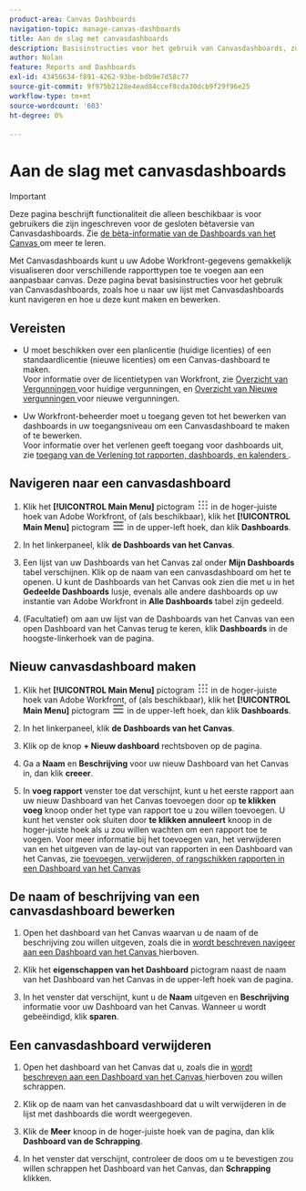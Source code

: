 ```yaml
---
product-area: Canvas Dashboards
navigation-topic: manage-canvas-dashboards
title: Aan de slag met canvasdashboards
description: Basisinstructies voor het gebruik van Canvasdashboards, zoals hoe u naar uw lijst met Canvasdashboards kunt navigeren en hoe u deze kunt maken en bewerken.
author: Nolan
feature: Reports and Dashboards
exl-id: 43456634-f891-4262-93be-bdb9e7d58c77
source-git-commit: 9f975b2128e4ead84ccef8cda30dcb9f29f96e25
workflow-type: tm+mt
source-wordcount: '603'
ht-degree: 0%

---
```


# Aan de slag met canvasdashboards

>[!IMPORTANT]
>
>Deze pagina beschrijft functionaliteit die alleen beschikbaar is voor gebruikers die zijn ingeschreven voor de gesloten bètaversie van Canvasdashboards. Zie [ de bèta-informatie van de Dashboards van het Canvas ](/help/quicksilver/product-announcements/betas/canvas-dashboards-beta/canvas-dashboards-beta-information.md) om meer te leren.

Met Canvasdashboards kunt u uw Adobe Workfront-gegevens gemakkelijk visualiseren door verschillende rapporttypen toe te voegen aan een aanpasbaar canvas. Deze pagina bevat basisinstructies voor het gebruik van Canvasdashboards, zoals hoe u naar uw lijst met Canvasdashboards kunt navigeren en hoe u deze kunt maken en bewerken.

## Vereisten

* U moet beschikken over een planlicentie (huidige licenties) of een standaardlicentie (nieuwe licenties) om een Canvas-dashboard te maken.\
  Voor informatie over de licentietypen van Workfront, zie [ Overzicht van Vergunningen ](/help/quicksilver/administration-and-setup/add-users/access-levels-and-object-permissions/wf-licenses.md) voor huidige vergunningen, en [ Overzicht van Nieuwe vergunningen ](/help/quicksilver/administration-and-setup/add-users/how-access-levels-work/licenses-overview.md) voor nieuwe vergunningen.

* Uw Workfront-beheerder moet u toegang geven tot het bewerken van dashboards in uw toegangsniveau om een Canvasdashboard te maken of te bewerken.\
  Voor informatie over het verlenen geeft toegang voor dashboards uit, zie [ toegang van de Verlening tot rapporten, dashboards, en kalenders ](/help/quicksilver/administration-and-setup/add-users/configure-and-grant-access/grant-access-reports-dashboards-calendars.md).

## Navigeren naar een canvasdashboard

1. Klik het **[!UICONTROL Main Menu]** pictogram ![ Belangrijkste Menu ](/help/_includes/assets/main-menu-icon.png) in de hoger-juiste hoek van Adobe Workfront, of (als beschikbaar), klik het **[!UICONTROL Main Menu]** pictogram ![ Belangrijkste Menu ](/help/_includes/assets/main-menu-icon-left-nav.png) in de upper-left hoek, dan klik **Dashboards**.

1. In het linkerpaneel, klik **de Dashboards van het Canvas**.

1. Een lijst van uw Dashboards van het Canvas zal onder **Mijn Dashboards** tabel verschijnen. Klik op de naam van een canvasdashboard om het te openen. U kunt de Dashboards van het Canvas ook zien die met u in het **Gedeelde Dashboards** lusje, evenals alle andere dashboards op uw instantie van Adobe Workfront in **Alle Dashboards** tabel zijn gedeeld.

1. (Facultatief) om aan uw lijst van de Dashboards van het Canvas van een open Dashboard van het Canvas terug te keren, klik **Dashboards** in de hoogste-linkerhoek van de pagina.

## Nieuw canvasdashboard maken

1. Klik het **[!UICONTROL Main Menu]** pictogram ![ Belangrijkste Menu ](/help/_includes/assets/main-menu-icon.png) in de hoger-juiste hoek van Adobe Workfront, of (als beschikbaar), klik het **[!UICONTROL Main Menu]** pictogram ![ Belangrijkste Menu ](/help/_includes/assets/main-menu-icon-left-nav.png) in de upper-left hoek, dan klik **Dashboards**.

1. In het linkerpaneel, klik **de Dashboards van het Canvas**.

1. Klik op de knop **+ Nieuw dashboard** rechtsboven op de pagina.

1. Ga a **Naam** en **Beschrijving** voor uw nieuw Dashboard van het Canvas in, dan klik **creeer**.

1. In **voeg rapport** venster toe dat verschijnt, kunt u het eerste rapport aan uw nieuw Dashboard van het Canvas toevoegen door op **te klikken voeg** knoop onder het type van rapport toe u zou willen toevoegen. U kunt het venster ook sluiten door **te klikken annuleert** knoop in de hoger-juiste hoek als u zou willen wachten om een rapport toe te voegen. Voor meer informatie bij het toevoegen van, het verwijderen van en het uitgeven van de lay-out van rapporten in een Dashboard van het Canvas, zie [ toevoegen, verwijderen, of rangschikken rapporten in een Dashboard van het Canvas ](/help/quicksilver/reports-and-dashboards/canvas-dashboards/manage-canvas-dashboards/add-remove-arrange-reports.md)

## De naam of beschrijving van een canvasdashboard bewerken

1. Open het dashboard van het Canvas waarvan u de naam of de beschrijving zou willen uitgeven, zoals die in [ wordt beschreven navigeer aan een Dashboard van het Canvas ](#navigate-to-a-canvas-dashboard) hierboven.

1. Klik het **eigenschappen van het Dashboard** pictogram naast de naam van het Dashboard van het Canvas in de upper-left hoek van de pagina.

1. In het venster dat verschijnt, kunt u de **Naam** uitgeven en **Beschrijving** informatie voor uw Dashboard van het Canvas. Wanneer u wordt gebeëindigd, klik **sparen**.

## Een canvasdashboard verwijderen

1. Open het dashboard van het Canvas dat u, zoals die in [ wordt beschreven aan een Dashboard van het Canvas ](#navigate-to-a-canvas-dashboard) hierboven zou willen schrappen.

1. Klik op de naam van het canvasdashboard dat u wilt verwijderen in de lijst met dashboards die wordt weergegeven.

1. Klik de **Meer** knoop in de hoger-juiste hoek van de pagina, dan klik **Dashboard van de Schrapping**.

1. In het venster dat verschijnt, controleer de doos om u te bevestigen zou willen schrappen het Dashboard van het Canvas, dan **Schrapping** klikken.
